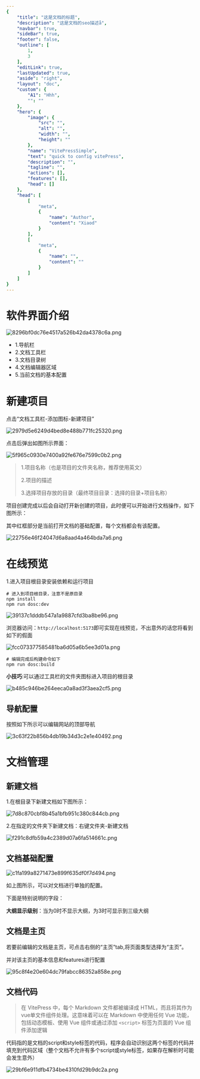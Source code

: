 ```yaml
---
{
    "title": "这是文档的标题",
    "description": "这是文档的seo描述å",
    "navbar": true,
    "sideBar": true,
    "footer": false,
    "outline": [
        1,
        3
    ],
    "editLink": true,
    "lastUpdated": true,
    "aside": "right",
    "layout": "doc",
    "custom": {
        "A1": "Hhh",
        "": ""
    },
    "hero": {
        "image": {
            "src": "",
            "alt": "",
            "width": "",
            "height": ""
        },
        "name": "VitePressSimple",
        "text": "quick to config vitePress",
        "description": "",
        "tagline": "",
        "actions": [],
        "features": [],
        "head": []
    },
    "head": [
        [
            "meta",
            {
                "name": "Author",
                "content": "Xiaod"
            }
        ],
        [
            "meta",
            {
                "name": "",
                "content": ""
            }
        ]
    ]
}
---
```

<script setup>
import { ref } from 'vue'
const count = ref(0)
</script>
<style module>
.button {color: red; font-weight: bold;}
</style>
# 软件界面介绍

![8296bf0dc76e4517a526b42da4378c6a.png](/vpstatic/images/20240413/8296bf0d-c76e-4517-a526-b42da4378c6a.png)

* 1.导航栏
* 2.文档工具栏
* 3.文档目录树
* 4.文档编辑器区域
* 5.当前文档的基本配置

# 新建项目

点击“文档工具栏-添加图标-新建项目”

![2979d5e6249d4bed8e488b771fc25320.png](/vpstatic/images/20240413/2979d5e6-249d-4bed-8e48-8b771fc25320.png)

点击后弹出如图所示界面：

![5f965c0930e7400a92fe676e7599c0b2.png](/vpstatic/images/20240413/5f965c09-30e7-400a-92fe-676e7599c0b2.png)

> 1.项目名称（也是项目的文件夹名称，推荐使用英文）
>
> 2.项目的描述
>
> 3.选择项目存放的目录（最终项目目录：选择的目录+项目名称）

项目创建完成以后会自动打开新创建的项目，此时便可以开始进行文档操作，如下图所示：

其中红框部分是当前打开文档的基础配置，每个文档都会有该配置。

![22756e46f24047d6a8aad4a464bda7a6.png](/vpstatic/images/20240413/22756e46-f240-47d6-a8aa-d4a464bda7a6.png)

# 在线预览

1.进入项目根目录安装依赖和运行项目

```
# 进入到项目根目录，注意不是原目录
npm install
npm run dosc:dev
```

![39137c1dddb547a1a9887cfd3ba8be96.png](/vpstatic/images/20240416/39137c1d-ddb5-47a1-a988-7cfd3ba8be96.png)

浏览器访问：`http://localhost:5173`即可实现在线预览，不出意外的话您将看到如下的假面

![fcc073377585481ba6d05a6b5ee3d01a.png](/vpstatic/images/20240416/fcc07337-7585-481b-a6d0-5a6b5ee3d01a.png)

```shell
# 编辑完成后构建命令如下
npm run dosc:build
```

**小技巧**:可以通过工具栏的文件夹图标进入项目的根目录

![b485c946be264eeca0a8ad3f3aea2cf5.png](/vpstatic/images/20240416/b485c946-be26-4eec-a0a8-ad3f3aea2cf5.png)

## 导航配置

按照如下所示可以编辑网站的顶部导航

![3c63f22b856b4db19b34d3c2e1e40492.png](/vpstatic/images/20240416/3c63f22b-856b-4db1-9b34-d3c2e1e40492.png)

# 文档管理

## 新建文档

1.在根目录下新建文档如下图所示：

![7d8c870cbf8b45a1bfb951c380c844cb.png](/vpstatic/images/20240414/7d8c870c-bf8b-45a1-bfb9-51c380c844cb.png)

2.在指定的文件夹下新建文档：右键文件夹-新建文档

![f291c8dfb59a4c2389d07a6fa514661c.png](/vpstatic/images/20240414/f291c8df-b59a-4c23-89d0-7a6fa514661c.png)

## 文档基础配置

![c1fa199a8271473e899f635df0f7d494.png](/vpstatic/images/20240414/c1fa199a-8271-473e-899f-635df0f7d494.png)

如上图所示，可以对文档进行单独的配置。

下面是特别说明的字段：

**大纲显示级别**：当为0时不显示大纲，为3时可显示到三级大纲

## 文档是主页

若要前编辑的文档是主页，可点击右侧的“主页”tab,将页面类型选择为“主页”。

并对该主页的基本信息和features进行配置

![95c8f4e20e604dc79fabcc86352a858e.png](/vpstatic/images/20240413/95c8f4e2-0e60-4dc7-9fab-cc86352a858e.png)

## 文档代码

> 在 VitePress 中，每个 Markdown 文件都被编译成 HTML，而且将其作为vue单文件组件处理。这意味着可以在 Markdown 中使用任何 Vue 功能，包括动态模板、使用 Vue 组件或通过添加 `<script>` 标签为页面的 Vue 组件添加逻辑

代码指的是文档的script和style标签的代码，程序会自动识别这两个标签的代码并填充到代码区域（整个文档不允许有多个script或style标签，如果存在解析时可能会发生意外）

![29bf6e911dfb4734be4310fd29b9dc2a.png](/vpstatic/images/20240413/29bf6e91-1dfb-4734-be43-10fd29b9dc2a.png)
